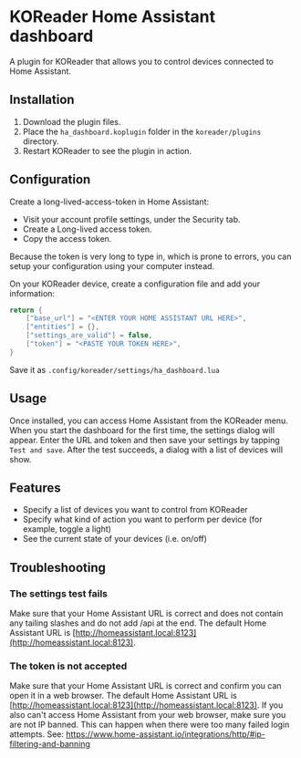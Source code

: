 # KOReader Home Assistant dashboard
A plugin for KOReader that allows you to control devices connected to Home Assistant.

## Installation
1. Download the plugin files.
2. Place the `ha_dashboard.koplugin` folder in the `koreader/plugins` directory.
3. Restart KOReader to see the plugin in action.

## Configuration
Create a long-lived-access-token in Home Assistant:
- Visit your account profile settings, under the Security tab.
- Create a Long-lived access token.
- Copy the access token.

Because the token is very long to type in, which is prone to errors, you can setup your configuration using your computer instead.

On your KOReader device, create a configuration file and add your information:
```lua
return {
    ["base_url"] = "<ENTER YOUR HOME ASSISTANT URL HERE>",
    ["entities"] = {},
    ["settings_are_valid"] = false,
    ["token"] = "<PASTE YOUR TOKEN HERE>",
}
```
Save it as ```.config/koreader/settings/ha_dashboard.lua```

## Usage
Once installed, you can access Home Assistant from the KOReader menu. When you start the dashboard for the first time, the settings dialog will appear. Enter the URL and token and then save your settings by tapping `Test and save`. After the test succeeds, a dialog with a list of devices will show.

## Features
- Specify a list of devices you want to control from KOReader
- Specify what kind of action you want to perform per device (for example, toggle a light)
- See the current state of your devices (i.e. on/off)

## Troubleshooting

### The settings test fails
Make sure that your Home Assistant URL is correct and does not contain any tailing slashes and do not add /api at the end. The default Home Assistant URL is [http://homeassistant.local:8123](http://homeassistant.local:8123). 

### The token is not accepted
Make sure that your Home Assistant URL is correct and confirm you can open it in a web browser. The default Home Assistant URL is [http://homeassistant.local:8123](http://homeassistant.local:8123).
If you also can't access Home Assistant from your web browser, make sure you are not IP banned. This can happen when there were too many failed login attempts. See: https://www.home-assistant.io/integrations/http/#ip-filtering-and-banning